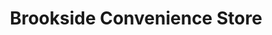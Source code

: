---
title: "Brookside Convenience Store"
url: /van-wert/brookside-convenience-store/
shop: Lebensmittel
---